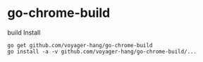 # go-chrome-build
build
Install 
```
go get github.com/voyager-hang/go-chrome-build
go install -a -v github.com/voyager-hang/go-chrome-build/...
```
